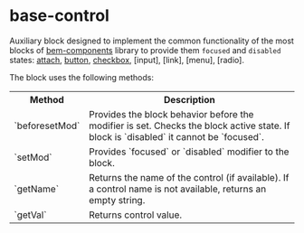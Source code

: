 # base-control

Auxiliary block designed to implement the common functionality of the most blocks of [bem-components](https://github.com/bem/bem-components) library to provide them `focused` and `disabled` states: [attach](https://github.com/bem/bem-components/blob/v2/common.blocks/attach/attach.en.md), [button](https://github.com/bem/bem-components/blob/v2/common.blocks/button/button.en.md), [checkbox](https://github.com/bem/bem-components/blob/v2/common.blocks/checkbox/checkbox.en.title.txt), [input], [link], [menu], [radio].

The block uses the following methods:

<table>
    <tr>
        <th>Method</td>
        <th>Description</td>
    </tr>
    <tr>
        <td>`beforesetMod`</td>
        <td>Provides the block behavior before the modifier is set. Checks the block active state. If block is `disabled` it cannot be `focused`.</td>
    </tr>
    <tr>
        <td>`setMod`</td>
        <td>Provides `focused` or `disabled` modifier to the block.</td>
    </tr>
    <tr>
        <td>`getName`</td>
        <td>Returns the name of the control (if available). If a control name is not available, returns an empty string.</td>
    </tr>
    <tr>
        <td>`getVal`</td>
        <td>Returns control value.</td>
    </tr>
</table>
